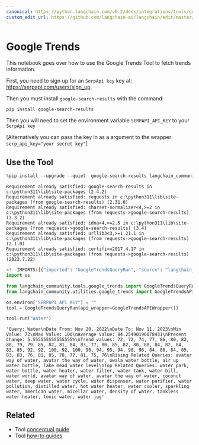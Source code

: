```yaml
---
canonical: https://python.langchain.com/v0.2/docs/integrations/tools/google_trends/
custom_edit_url: https://github.com/langchain-ai/langchain/edit/master/docs/docs/integrations/tools/google_trends.ipynb
---
```


# Google Trends

This notebook goes over how to use the Google Trends Tool to fetch trends information.

First, you need to sign up for an `SerpApi key` key at: https://serpapi.com/users/sign_up.

Then you must install `google-search-results` with the command:

`pip install google-search-results`

Then you will need to set the environment variable `SERPAPI_API_KEY` to your `SerpApi key`

[Alternatively you can pass the key in as a argument to the wrapper `serp_api_key="your secret key"`]

## Use the Tool

```python
%pip install --upgrade --quiet  google-search-results langchain_community
```
```output
Requirement already satisfied: google-search-results in c:\python311\lib\site-packages (2.4.2)
Requirement already satisfied: requests in c:\python311\lib\site-packages (from google-search-results) (2.31.0)
Requirement already satisfied: charset-normalizer<4,>=2 in c:\python311\lib\site-packages (from requests->google-search-results) (3.3.2)
Requirement already satisfied: idna<4,>=2.5 in c:\python311\lib\site-packages (from requests->google-search-results) (3.4)
Requirement already satisfied: urllib3<3,>=1.21.1 in c:\python311\lib\site-packages (from requests->google-search-results) (2.1.0)
Requirement already satisfied: certifi>=2017.4.17 in c:\python311\lib\site-packages (from requests->google-search-results) (2023.7.22)
```

```python
<!--IMPORTS:[{"imported": "GoogleTrendsQueryRun", "source": "langchain_community.tools.google_trends", "docs": "https://api.python.langchain.com/en/latest/tools/langchain_community.tools.google_trends.tool.GoogleTrendsQueryRun.html", "title": "Google Trends"}, {"imported": "GoogleTrendsAPIWrapper", "source": "langchain_community.utilities.google_trends", "docs": "https://api.python.langchain.com/en/latest/utilities/langchain_community.utilities.google_trends.GoogleTrendsAPIWrapper.html", "title": "Google Trends"}]-->
import os

from langchain_community.tools.google_trends import GoogleTrendsQueryRun
from langchain_community.utilities.google_trends import GoogleTrendsAPIWrapper

os.environ["SERPAPI_API_KEY"] = ""
tool = GoogleTrendsQueryRun(api_wrapper=GoogleTrendsAPIWrapper())
```

```python
tool.run("Water")
```

```output
'Query: Water\nDate From: Nov 20, 2022\nDate To: Nov 11, 2023\nMin Value: 72\nMax Value: 100\nAverage Value: 84.25490196078431\nPrecent Change: 5.555555555555555%\nTrend values: 72, 72, 74, 77, 86, 80, 82, 88, 79, 79, 85, 82, 81, 84, 83, 77, 80, 85, 82, 80, 88, 84, 82, 84, 83, 85, 92, 92, 100, 92, 100, 96, 94, 95, 94, 98, 96, 84, 86, 84, 85, 83, 83, 76, 81, 85, 78, 77, 81, 75, 76\nRising Related Queries: avatar way of water, avatar the way of water, owala water bottle, air up water bottle, lake mead water level\nTop Related Queries: water park, water bottle, water heater, water filter, water tank, water bill, water world, avatar way of water, avatar the way of water, coconut water, deep water, water cycle, water dispenser, water purifier, water pollution, distilled water, hot water heater, water cooler, sparkling water, american water, micellar water, density of water, tankless water heater, tonic water, water jug'
```

## Related

- Tool [conceptual guide](/docs/concepts/#tools)
- Tool [how-to guides](/docs/how_to/#tools)